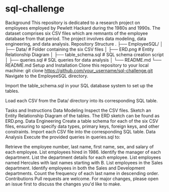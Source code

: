 # sql-challenge
Background
This repository is dedicated to a research project on employees employed by Pewlett Hackard during the 1980s and 1990s. The dataset comprises six CSV files which are remnants of the employee database from that period. The project involves data modeling, data engineering, and data analysis.
Repository Structure
.
├── EmployeeSQL/
│   ├── Data/                 # Folder containing the six CSV files
│   ├── ERD.png              # Entity Relationship Diagram
│   ├── table_schema.sql     # SQL schema creation script
│   ├── queries.sql          # SQL queries for data analysis
│   └── README.md
└── README.md
Setup and Installation
Clone this repository to your local machine:
git clone https://github.com/your_username/sql-challenge.git
Navigate to the EmployeeSQL directory.

Import the table_schema.sql in your SQL database system to set up the tables.

Load each CSV from the Data/ directory into its corresponding SQL table.

Tasks and Instructions
Data Modeling
Inspect the CSV files.
Sketch an Entity Relationship Diagram of the tables. The ERD sketch can be found as ERD.png.
Data Engineering
Create a table schema for each of the six CSV files, ensuring to specify data types, primary keys, foreign keys, and other constraints.
Import each CSV file into the corresponding SQL table.
Data Analysis
Execute the provided queries in queries.sql to:

Retrieve the employee number, last name, first name, sex, and salary of each employee.
List employees hired in 1986.
Identify the manager of each department.
List the department details for each employee.
List employees named Hercules with last names starting with B.
List employees in the Sales department.
Identify employees in both the Sales and Development departments.
Count the frequency of each last name in descending order.
Contributions
Pull requests are welcome. For major changes, please open an issue first to discuss the changes you'd like to make.

